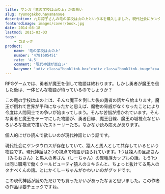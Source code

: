 ```yaml
---
title: マンガ「竜の学校は山の上」が面白い
slug: ryunogakkouhayamanoue
description: 九井諒子さんの竜の学校は山の上という本を購入しました。現代社会にケンタウロスがいる世界が舞台の現代神話という話がとても面白くてオススメです。面白いマンガに飢えている人は検討してみてはどうでしょうか。
featuredimage: images/cover/book.jpg
date: 2014-08-18
lastmod: 2015-03-03
tags: 
    - コミック
product:
    name: '竜の学校は山の上'
    number: '4781605451'
    rate: '4.5'
    comment: '現代神話が面白い'
    kaeyome: '<div class="booklink-box"><div class="booklink-image"><a href="https://www.amazon.co.jp/exec/obidos/asin/4781605451/illusionspace-22/" rel="nofollow" target="_blank"><img src="https://ecx.images-amazon.com/images/I/61Mh1DLEILL._SL160_.jpg" style="border: none;" /></a></div><div class="booklink-info"><div class="booklink-name"><a href="https://www.amazon.co.jp/exec/obidos/asin/4781605451/illusionspace-22/" rel="nofollow" target="_blank">竜の学校は山の上 九井諒子作品集</a><div class="booklink-powered-date">posted with <a href="https://yomereba.com" rel="nofollow" target="_blank">ヨメレバ</a></div></div><div class="booklink-detail">九井 諒子 イースト・プレス 2011-03-30    </div><div class="booklink-link2"><div class="shoplinkamazon"><a href="https://www.amazon.co.jp/exec/obidos/asin/4781605451/illusionspace-22/" rel="nofollow" target="_blank" title="アマゾン" >Amazonで購入</a></div><div class="shoplinkrakuten"><a href="https://hb.afl.rakuten.co.jp/hgc/11acbc01.369b1bf6.11acbc02.cabf9fe9/?pc=http%3A%2F%2Fbooks.rakuten.co.jp%2Frb%2F7000593%2F%3Fscid%3Daf_ich_link_urltxt%26m%3Dhttp%3A%2F%2Fm.rakuten.co.jp%2Fev%2Fbook%2F" rel="nofollow" target="_blank" title="楽天ブックス" >楽天ブックスで購入</a></div></div></div><div class="booklink-footer"></div></div>'
---
```


RPGゲームでは、勇者が魔王を倒して物語は終わります。しかし勇者が魔王を倒した後は、一体どんな物語が待っているのでしょうか？

この竜の学校は山の上は、そんな魔王を倒した後の勇者の話から始まります。魔王が倒れて世界が平和になったかと思えば、魔物の脅威がなくなったことにより今度は人間同士での争いが始まってしまう。そんな苦悩が描かれています。そんな勇者と魔王をテーマにした物語が、勇者目線、魔王目線、魔王の城視点などいろいろな視点で描いたストーリーたち。なかなか読み応えがあります。

個人的にぜひ読んで欲しいのが現代神話という話です。

現代社会にケンタウロスが存在していて、猿人と馬人として共存しているという物語です。現代神話は2つの視点で物語が語られています。1つは猿人の旦那さん（みちおさん）と馬人の奥さん（しーちゃん）の異種族カップルの話。もう1つは同じ職場で働くクールビューティ猿人のミキさんと、ちょっと抜けてる馬人のタナベくんの話。とにかくしーちゃんがかわいいのがグッドです。

この現代神話が読めただけでも買ったかいがあったなぁと思いました。この作者の作品は要チェックですね。
